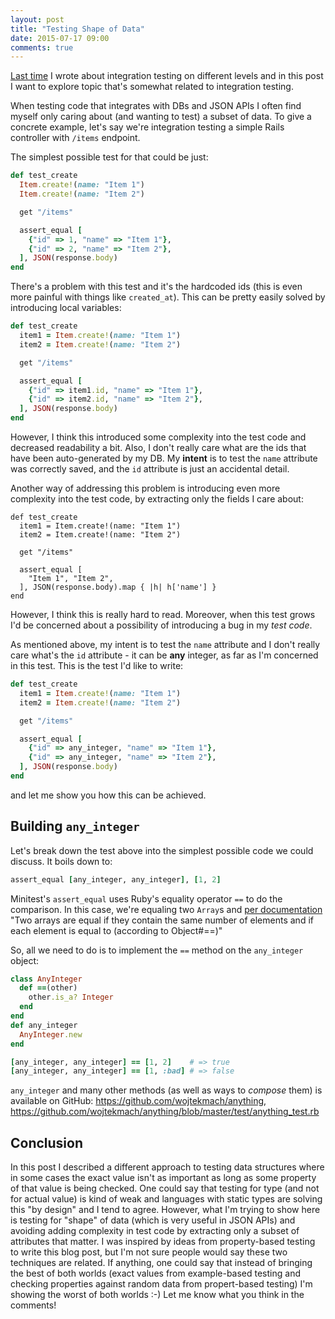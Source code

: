 ```yaml
---
layout: post
title: "Testing Shape of Data"
date: 2015-07-17 09:00
comments: true
---
```


[Last time](/blog/2014/07/17/integration-testing-on-different-levels/) I wrote about integration testing on different levels and in this post I want to explore topic that's somewhat related to integration testing.

When testing code that integrates with DBs and JSON APIs I often find myself only caring about (and wanting to test) a subset of data. To give a concrete example, let's say we're integration testing a simple Rails controller with `/items` endpoint.

The simplest possible test for that could be just:

```ruby
def test_create
  Item.create!(name: "Item 1")
  Item.create!(name: "Item 2")

  get "/items"

  assert_equal [
    {"id" => 1, "name" => "Item 1"},
    {"id" => 2, "name" => "Item 2"},
  ], JSON(response.body)
end
```

There's a problem with this test and it's the hardcoded ids (this is even more painful with things like `created_at`). This can be pretty easily solved by introducing local variables:

```ruby
def test_create
  item1 = Item.create!(name: "Item 1")
  item2 = Item.create!(name: "Item 2")

  get "/items"

  assert_equal [
    {"id" => item1.id, "name" => "Item 1"},
    {"id" => item2.id, "name" => "Item 2"},
  ], JSON(response.body)
end
```

However, I think this introduced some complexity into the test code and decreased readability a bit. Also, I don't really care what are the ids that have been auto-generated by my DB. My **intent** is to test the `name` attribute was correctly saved, and the `id` attribute is just an accidental detail.

Another way of addressing this problem is introducing even more complexity into the test code, by extracting only the fields I care about:

```
def test_create
  item1 = Item.create!(name: "Item 1")
  item2 = Item.create!(name: "Item 2")

  get "/items"

  assert_equal [
    "Item 1", "Item 2",
  ], JSON(response.body).map { |h| h['name'] }
end
```

However, I think this is really hard to read. Moreover, when this test grows I'd be concerned about a possibility of introducing a bug in my *test code*.

As mentioned above, my intent is to test the `name` attribute and I don't really care what's the `id` attribute - it can be **any** integer, as far as I'm concerned in this test. This is the test I'd like to write:

```ruby
def test_create
  item1 = Item.create!(name: "Item 1")
  item2 = Item.create!(name: "Item 2")

  get "/items"

  assert_equal [
    {"id" => any_integer, "name" => "Item 1"},
    {"id" => any_integer, "name" => "Item 2"},
  ], JSON(response.body)
end
```

and let me show you how this can be achieved.

## Building `any_integer`

Let's break down the test above into the simplest possible code we could discuss. It boils down to:

```ruby
assert_equal [any_integer, any_integer], [1, 2]
```

Minitest's `assert_equal` uses Ruby's equality operator `==` to do the comparison. In this case, we're equaling two `Array`s and [per documentation](http://ruby-doc.org/core-2.2.0/Array.html#method-i-3D-3D) "Two arrays are equal if they contain the same number of elements and if each element is equal to (according to Object#==)"

So, all we need to do is to implement the `==` method on the `any_integer` object:

```ruby
class AnyInteger
  def ==(other)
    other.is_a? Integer
  end
end
def any_integer
  AnyInteger.new
end

[any_integer, any_integer] == [1, 2]    # => true
[any_integer, any_integer] == [1, :bad] # => false
```

`any_integer` and many other methods (as well as ways to _compose_ them) is available on GitHub: <https://github.com/wojtekmach/anything>, <https://github.com/wojtekmach/anything/blob/master/test/anything_test.rb>

## Conclusion

In this post I described a different approach to testing data structures where in some cases the exact value isn't as important as long as some property of that value is being checked. One could say that testing for type (and not for actual value) is kind of weak and languages with static types are solving this "by design" and I tend to agree. However, what I'm trying to show here is testing for "shape" of data (which is very useful in JSON APIs) and avoiding adding complexity in test code by extracting only a subset of attributes that matter. I was inspired by ideas from property-based testing to write this blog post, but I'm not sure people would say these two techniques are related. If anything, one could say that instead of bringing the best of both worlds (exact values from example-based testing and checking properties against random data from propert-based testing) I'm showing the worst of both worlds :-) Let me know what you think in the comments!
